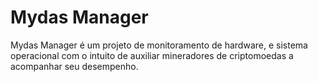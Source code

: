 # Mydas Manager

Mydas Manager é um projeto de monitoramento de hardware, e sistema operacional com o intuito de auxiliar mineradores de criptomoedas a acompanhar seu desempenho.

